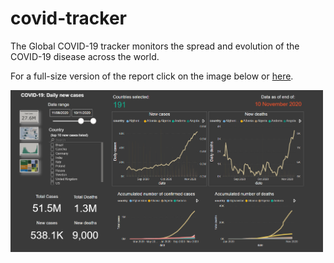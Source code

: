 # covid-tracker
The Global COVID-19 tracker monitors the spread and evolution of the COVID-19 disease across the world. 

For a full-size version of the report click on the image below or <a href="https://app.powerbi.com/view?r=eyJrIjoiZTI5YTcyNTktMDFkNC00Y2IzLWFhYjctN2VkOGM2ZjA3MWM2IiwidCI6ImY2OTBmNjU4LWFmMTctNDk2Zi05NTA5LTM5ZTdiMmVlZmJlYSJ9" target="_blank">here</a>.

<div style="overflow:hidden"> <a href="CovidTracker.html"><img style="float:left;margin:0px 15px 0 0;" src="https://github.com/andrewtorres/covid-tracker/blob/main/covid-img.PNG" alt="Covid-19 Pandemic" width="500px"/></a>  </div>




 
